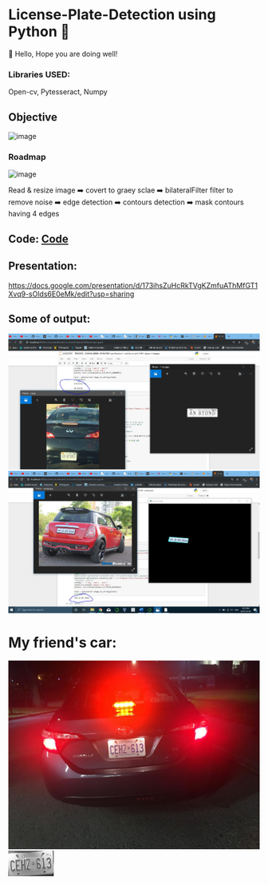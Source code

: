 # License-Plate-Detection using Python 🐍
👋 Hello, Hope you are doing well!

### Libraries USED:
Open-cv,
Pytesseract,
Numpy


## Objective
![image](https://user-images.githubusercontent.com/50954720/213778146-7c61aadc-fee7-46c3-9c88-2a6e9349fd74.png)


### Roadmap
![image](https://user-images.githubusercontent.com/50954720/213778027-248ed3f0-b36c-43af-95fa-6391475a6db5.png)

Read & resize image :arrow_right: covert to graey sclae :arrow_right: bilateralFilter filter to remove noise :arrow_right: edge detection :arrow_right: contours detection :arrow_right: mask contours having 4 edges


## Code: [Code](https://github.com/jigarpatel931/License-Plate-Detection/blob/master/Model2_license%20plate%20detection-Final%20Part.ipynb) 

## Presentation: 
https://docs.google.com/presentation/d/173ihsZuHcRkTVgKZmfuAThMfGT1Xvq9-sOlds6E0eMk/edit?usp=sharing

## Some of output:
![alt text](https://github.com/jigarpatel931/License-Plate-Detection/blob/master/Output_2.JPG)
![alt text](https://github.com/jigarpatel931/License-Plate-Detection/blob/master/Output_3.JPG)


# My friend's car:

![alt text](https://github.com/jigarpatel931/License-Plate-Detection/blob/master/3333.jpeg)
![alt text](https://github.com/jigarpatel931/License-Plate-Detection/blob/master/3333_output.jpg)
